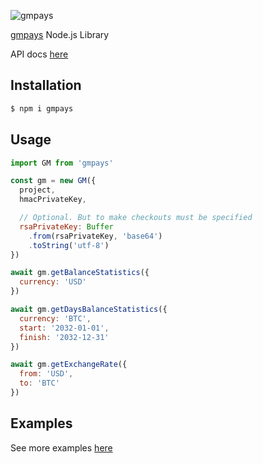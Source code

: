 ![gmpays](https://i.imgur.com/MVfNBfC.png)

[gmpays](https://gmpays.com/) Node.js Library

API docs [here](https://cp.gmpays.com/apidoc)

## Installation

```sh
$ npm i gmpays
```

## Usage

```javascript
import GM from 'gmpays'

const gm = new GM({
  project,
  hmacPrivateKey,

  // Optional. But to make checkouts must be specified
  rsaPrivateKey: Buffer
    .from(rsaPrivateKey, 'base64')
    .toString('utf-8')
})

await gm.getBalanceStatistics({
  currency: 'USD'
})

await gm.getDaysBalanceStatistics({
  currency: 'BTC',
  start: '2032-01-01',
  finish: '2032-12-31'
})

await gm.getExchangeRate({
  from: 'USD',
  to: 'BTC'
})
```

## Examples

See more examples [here](https://github.com/gmpays-sdk/gmpays/tree/main/src/examples)
